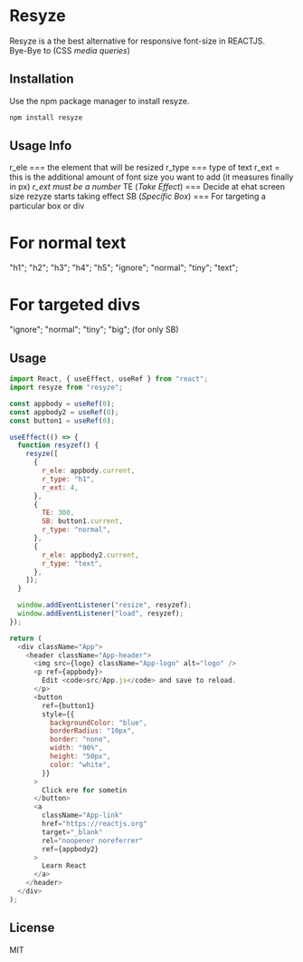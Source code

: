 # Resyze

Resyze is a the best alternative for responsive font-size in REACTJS. <br> Bye-Bye to (CSS _media queries_)

## Installation

Use the npm package manager to install resyze.

```bash
npm install resyze
```

## Usage Info

r_ele === the element that will be resized
r_type === type of text
r_ext = this is the additional amount of font size you want to add (it measures finally in px)
_r_ext must be a number_
TE (_Take Effect_) === Decide at ehat screen size rezyze starts taking effect
SB (_Specific Box_) === For targeting a particular box or div

# For normal text

"h1";
"h2";
"h3";
"h4";
"h5";
"ignore";
"normal";
"tiny";
"text";

# For targeted divs

"ignore";
"normal";
"tiny";
"big"; (for only SB)

## Usage

```js
import React, { useEffect, useRef } from "react";
import resyze from "resyze";

const appbody = useRef(0);
const appbody2 = useRef(0);
const button1 = useRef(0);

useEffect(() => {
  function resyzef() {
    resyze([
      {
        r_ele: appbody.current,
        r_type: "h1",
        r_ext: 4,
      },
      {
        TE: 300,
        SB: button1.current,
        r_type: "normal",
      },
      {
        r_ele: appbody2.current,
        r_type: "text",
      },
    ]);
  }

  window.addEventListener("resize", resyzef);
  window.addEventListener("load", resyzef);
});

return (
  <div className="App">
    <header className="App-header">
      <img src={logo} className="App-logo" alt="logo" />
      <p ref={appbody}>
        Edit <code>src/App.js</code> and save to reload.
      </p>
      <button
        ref={button1}
        style={{
          backgroundColor: "blue",
          borderRadius: "10px",
          border: "none",
          width: "90%",
          height: "50px",
          color: "white",
        }}
      >
        Click ere for sometin
      </button>
      <a
        className="App-link"
        href="https://reactjs.org"
        target="_blank"
        rel="noopener noreferrer"
        ref={appbody2}
      >
        Learn React
      </a>
    </header>
  </div>
);
```

## License

MIT
